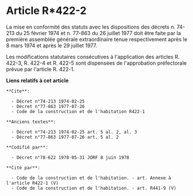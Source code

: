 # Article R*422-2

La mise en conformité des statuts avec les dispositions des décrets n. 74-213 du 25 février 1974 et n. 77-863 du 26 juillet
1977 doit être faite par la première assemblée générale extraordinaire tenue respectivement après le 8 mars 1974 et après le
29 juillet 1977.

Les modifications statutaires consécutives à l'application des articles R. 422-3, R. 422-4 et R. 422-5 sont dispensées de
l'approbation préfectorale prévue par l'article R. 422-1.

**Liens relatifs à cet article**

	**Cite**:

	  - Décret n°74-213 1974-02-25
	  - Décret n°77-863 1977-07-26
	  - Code de la construction et de l'habitation R422-1

	**Anciens textes**:

	  - Décret n°74-213 1974-02-25 art. 5 al. 2, al. 3
	  - Décret n°77-863 1977-07-26 art. 5 al. 2

	**Codifié par**:

	  - Décret n°78-622 1978-05-31 JORF 8 juin 1978

	**Cité par**:

	  - Code de la construction et de l'habitation. - art. Annexe à l'article R422-1 (V)
	  - Code de la construction et de l'habitation. - art. R441-9 (V)
